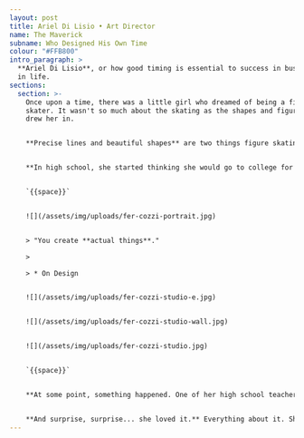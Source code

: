 ```yaml
---
layout: post
title: Ariel Di Lisio • Art Director
name: The Maverick
subname: Who Designed His Own Time
colour: "#FFB800"
intro_paragraph: >
  **Ariel Di Lisio**, or how good timing is essential to success in business and
  in life.
sections:
  section: >-
    Once upon a time, there was a little girl who dreamed of being a figure
    skater. It wasn't so much about the skating as the shapes and figures that
    drew her in.


    **Precise lines and beautiful shapes** are two things figure skating and design share. After going to see Castles on Ice,  she decided that figure skating wasn't for her. She still wanted to create shapes, but in a slightly different way.


    **In high school, she started thinking she would go to college for design**. At first, she was interested in industrial design​, because ​“you create actual things."


    `{{space}}`


    ![](/assets/img/uploads/fer-cozzi-portrait.jpg)


    > "You create **actual things**."

    >

    > * On Design


    ![](/assets/img/uploads/fer-cozzi-studio-e.jpg)


    ![](/assets/img/uploads/fer-cozzi-studio-wall.jpg)


    ![](/assets/img/uploads/fer-cozzi-studio.jpg)


    `{{space}}`


    **At some point, something happened. One of her high school teachers taught a class on fonts**. Fer had no idea you could make fonts for a living. In fact, she hadn’t even considered graphic design until then. But the shapes were still on her mind so she decided to give it a try.


    **And surprise, surprise... she loved it.** Everything about it. She loved the classes on graphic design, the ways of thinking about design and actually designing. She loved every single letter, every single family of fonts, and that made her see them from a completely different perspective.
---
```


